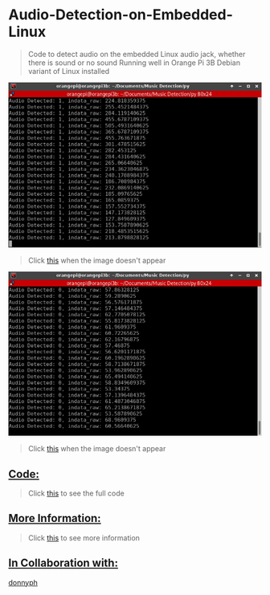 # Audio-Detection-on-Embedded-Linux

>Code to detect audio on the embedded Linux audio jack, whether there is sound or no sound
>Running well in Orange Pi 3B
>Debian variant of Linux installed

![Result](https://github.com/charlierolando/Audio-Detection-on-Embedded-Linux/blob/main/images/images4.png)

>Click [this](https://github.com/charlierolando/Audio-Detection-on-Embedded-Linux/blob/main/images/images4.png) when the image doesn't appear

![Result](https://github.com/charlierolando/Audio-Detection-on-Embedded-Linux/blob/main/images/images3.png)

>Click [this](https://github.com/charlierolando/Audio-Detection-on-Embedded-Linux/blob/main/images/images3.png) when the image doesn't appear

## [Code:](#code)

>Click [this](https://github.com/charlierolando/Audio-Detection-on-Embedded-Linux/blob/main/source/) to see the full code

## [More Information:](#more-information)

>Click [this](https://github.com/charlierolando/Audio-Detection-on-Embedded-Linux/blob/main/source/README.txt) to see more information

## [In Collaboration with:](#in-collaboration-with)

[donnyph](https://github.com/donnyph)
